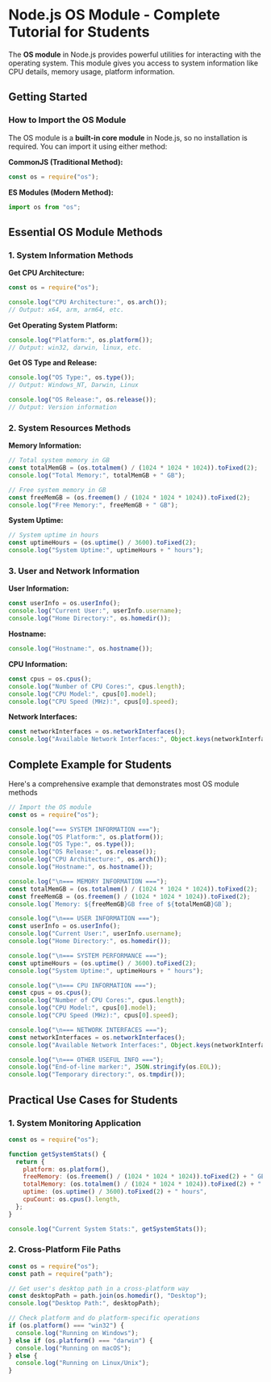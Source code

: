 # Node.js OS Module - Complete Tutorial for Students

The **OS module** in Node.js provides powerful utilities for interacting with the operating system. This module gives you access to system information like CPU details, memory usage, platform information.

## Getting Started

### How to Import the OS Module

The OS module is a **built-in core module** in Node.js, so no installation is required. You can import it using either method:

**CommonJS (Traditional Method):**

```javascript
const os = require("os");
```

**ES Modules (Modern Method):**

```javascript
import os from "os";
```

## Essential OS Module Methods

### 1. System Information Methods

**Get CPU Architecture:**

```javascript
const os = require("os");

console.log("CPU Architecture:", os.arch());
// Output: x64, arm, arm64, etc.
```

**Get Operating System Platform:**

```javascript
console.log("Platform:", os.platform());
// Output: win32, darwin, linux, etc.
```

**Get OS Type and Release:**

```javascript
console.log("OS Type:", os.type());
// Output: Windows_NT, Darwin, Linux

console.log("OS Release:", os.release());
// Output: Version information
```

### 2. System Resources Methods

**Memory Information:**

```javascript
// Total system memory in GB
const totalMemGB = (os.totalmem() / (1024 * 1024 * 1024)).toFixed(2);
console.log("Total Memory:", totalMemGB + " GB");

// Free system memory in GB
const freeMemGB = (os.freemem() / (1024 * 1024 * 1024)).toFixed(2);
console.log("Free Memory:", freeMemGB + " GB");
```

**System Uptime:**

```javascript
// System uptime in hours
const uptimeHours = (os.uptime() / 3600).toFixed(2);
console.log("System Uptime:", uptimeHours + " hours");
```

### 3. User and Network Information

**User Information:**

```javascript
const userInfo = os.userInfo();
console.log("Current User:", userInfo.username);
console.log("Home Directory:", os.homedir());
```

**Hostname:**

```javascript
console.log("Hostname:", os.hostname());
```

**CPU Information:**

```javascript
const cpus = os.cpus();
console.log("Number of CPU Cores:", cpus.length);
console.log("CPU Model:", cpus[0].model);
console.log("CPU Speed (MHz):", cpus[0].speed);
```

**Network Interfaces:**

```javascript
const networkInterfaces = os.networkInterfaces();
console.log("Available Network Interfaces:", Object.keys(networkInterfaces));
```

## Complete Example for Students

Here's a comprehensive example that demonstrates most OS module methods

```javascript
// Import the OS module
const os = require("os");

console.log("=== SYSTEM INFORMATION ===");
console.log("OS Platform:", os.platform());
console.log("OS Type:", os.type());
console.log("OS Release:", os.release());
console.log("CPU Architecture:", os.arch());
console.log("Hostname:", os.hostname());

console.log("\n=== MEMORY INFORMATION ===");
const totalMemGB = (os.totalmem() / (1024 * 1024 * 1024)).toFixed(2);
const freeMemGB = (os.freemem() / (1024 * 1024 * 1024)).toFixed(2);
console.log(`Memory: ${freeMemGB}GB free of ${totalMemGB}GB`);

console.log("\n=== USER INFORMATION ===");
const userInfo = os.userInfo();
console.log("Current User:", userInfo.username);
console.log("Home Directory:", os.homedir());

console.log("\n=== SYSTEM PERFORMANCE ===");
const uptimeHours = (os.uptime() / 3600).toFixed(2);
console.log("System Uptime:", uptimeHours + " hours");

console.log("\n=== CPU INFORMATION ===");
const cpus = os.cpus();
console.log("Number of CPU Cores:", cpus.length);
console.log("CPU Model:", cpus[0].model);
console.log("CPU Speed (MHz):", cpus[0].speed);

console.log("\n=== NETWORK INTERFACES ===");
const networkInterfaces = os.networkInterfaces();
console.log("Available Network Interfaces:", Object.keys(networkInterfaces));

console.log("\n=== OTHER USEFUL INFO ===");
console.log("End-of-line marker:", JSON.stringify(os.EOL));
console.log("Temporary directory:", os.tmpdir());
```

## Practical Use Cases for Students

### 1. System Monitoring Application

```javascript
const os = require("os");

function getSystemStats() {
  return {
    platform: os.platform(),
    freeMemory: (os.freemem() / (1024 * 1024 * 1024)).toFixed(2) + " GB",
    totalMemory: (os.totalmem() / (1024 * 1024 * 1024)).toFixed(2) + " GB",
    uptime: (os.uptime() / 3600).toFixed(2) + " hours",
    cpuCount: os.cpus().length,
  };
}

console.log("Current System Stats:", getSystemStats());
```

### 2. Cross-Platform File Paths

```javascript
const os = require("os");
const path = require("path");

// Get user's desktop path in a cross-platform way
const desktopPath = path.join(os.homedir(), "Desktop");
console.log("Desktop Path:", desktopPath);

// Check platform and do platform-specific operations
if (os.platform() === "win32") {
  console.log("Running on Windows");
} else if (os.platform() === "darwin") {
  console.log("Running on macOS");
} else {
  console.log("Running on Linux/Unix");
}
```

